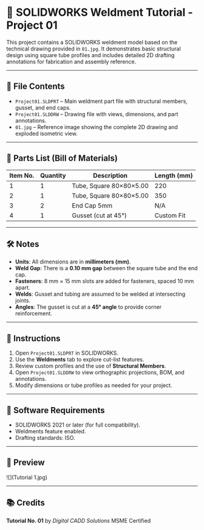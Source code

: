 

# 📐 SOLIDWORKS Weldment Tutorial - Project 01

This project contains a SOLIDWORKS weldment model based on the technical drawing provided in `01.jpg`. It demonstrates basic structural design using square tube profiles and includes detailed 2D drafting annotations for fabrication and assembly reference.

---

## 📁 File Contents

* `Project01.SLDPRT` – Main weldment part file with structural members, gusset, and end caps.
* `Project01.SLDDRW` – Drawing file with views, dimensions, and part annotations.
* `01.jpg` – Reference image showing the complete 2D drawing and exploded isometric view.

---

## 🧩 Parts List (Bill of Materials)

| Item No. | Quantity | Description             | Length (mm) |
| -------- | -------- | ----------------------- | ----------- |
| 1        | 1        | Tube, Square 80×80×5.00 | 220         |
| 2        | 1        | Tube, Square 80×80×5.00 | 350         |
| 3        | 2        | End Cap 5mm             | N/A         |
| 4        | 1        | Gusset (cut at 45°)     | Custom Fit  |

---

## 🛠️ Notes

* **Units**: All dimensions are in **millimeters (mm)**.
* **Weld Gap**: There is a **0.10 mm gap** between the square tube and the end cap.
* **Fasteners**: 8 mm × 15 mm slots are added for fasteners, spaced 10 mm apart.
* **Welds**: Gusset and tubing are assumed to be welded at intersecting joints.
* **Angles**: The gusset is cut at a **45° angle** to provide corner reinforcement.

---

## 🧾 Instructions

1. Open `Project01.SLDPRT` in SOLIDWORKS.
2. Use the **Weldments** tab to explore cut-list features.
3. Review custom profiles and the use of **Structural Members**.
4. Open `Project01.SLDDRW` to view orthographic projections, BOM, and annotations.
5. Modify dimensions or tube profiles as needed for your project.

---

## 🔧 Software Requirements

* SOLIDWORKS 2021 or later (for full compatibility).
* Weldments feature enabled.
* Drafting standards: ISO.

---

## 📸 Preview

![](Tutorial 1.jpg)

---

## 📚 Credits

**Tutorial No. 01** by *Digital CADD Solutions*
MSME Certified 


